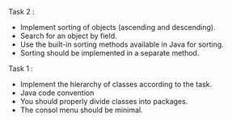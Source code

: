 
Task 2 :
- Implement sorting of objects (ascending and descending).
- Search for an object by field.
- Use the built-in sorting methods available in Java for sorting.
- Sorting should be implemented in a separate method.

Task 1 :
- Implement the hierarchy of classes according to the task.
- Java code convention
- You should properly divide classes into packages.
- The consol menu should be minimal.


